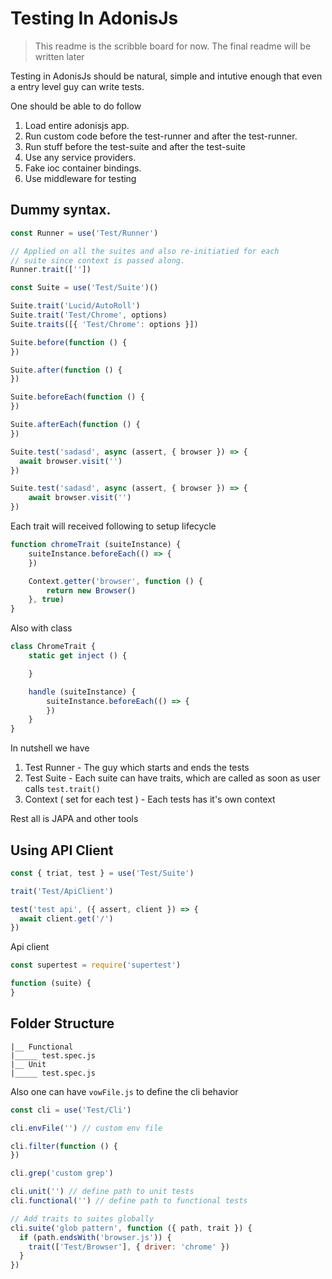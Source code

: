 
# Testing In AdonisJs

> This readme is the scribble board for now. The final readme will be written later

Testing in AdonisJs should be natural, simple and intutive enough that even a entry level guy can write tests.

One should be able to do follow

1. Load entire adonisjs app.
2. Run custom code before the test-runner and after the test-runner.
3. Run stuff before the test-suite and after the test-suite
4. Use any service providers.
5. Fake ioc container bindings.
6. Use middleware for testing


## Dummy syntax.

```js
const Runner = use('Test/Runner')

// Applied on all the suites and also re-initiatied for each
// suite since context is passed along.
Runner.trait([''])
```

```js
const Suite = use('Test/Suite')()

Suite.trait('Lucid/AutoRoll')
Suite.trait('Test/Chrome', options)
Suite.traits([{ 'Test/Chrome': options }])

Suite.before(function () {
})

Suite.after(function () {
})

Suite.beforeEach(function () {  
})

Suite.afterEach(function () {
})

Suite.test('sadasd', async (assert, { browser }) => {
  await browser.visit('')
})

Suite.test('sadasd', async (assert, { browser }) => {
    await browser.visit('')
})
```

Each trait will received following to setup lifecycle

```js
function chromeTrait (suiteInstance) { 
    suiteInstance.beforeEach(() => {
    })

    Context.getter('browser', function () {
        return new Browser()
    }, true)
}
```

Also with class

```js
class ChromeTrait {
    static get inject () {

    }

    handle (suiteInstance) {
        suiteInstance.beforeEach(() => {
        })
    }
}
```

In nutshell we have

1. Test Runner - The guy which starts and ends the tests
2. Test Suite - Each suite can have traits, which are called as soon as user calls `test.trait()`
3. Context ( set for each test ) - Each tests has it's own context

Rest all is JAPA and other tools


## Using API Client

```js
const { triat, test } = use('Test/Suite')

trait('Test/ApiClient')

test('test api', ({ assert, client }) => {
  await client.get('/')
})
```

Api client

```js
const supertest = require('supertest')

function (suite) {
}
```



## Folder Structure

```
|__ Functional
|_____ test.spec.js
|__ Unit
|_____ test.spec.js
```

Also one can have `vowFile.js` to define the cli behavior

```js
const cli = use('Test/Cli')

cli.envFile('') // custom env file

cli.filter(function () {
})

cli.grep('custom grep')

cli.unit('') // define path to unit tests
cli.functional('') // define path to functional tests

// Add traits to suites globally
cli.suite('glob pattern', function ({ path, trait }) {
  if (path.endsWith('browser.js')) {
    trait(['Test/Browser'], { driver: 'chrome' })
  }
})
```


